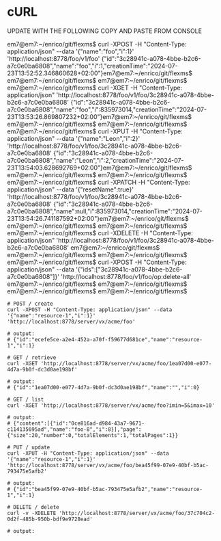 # cURL

UPDATE WITH THE FOLLOWING COPY AND PASTE FROM CONSOLE

em7@em7:~/enrico/git/flexms$ curl -XPOST -H "Content-Type: application/json" --data '{"name":"foo","i":1}' 'http://localhost:8778/foo/v1/foo'
{"id":"3c28941c-a078-4bbe-b2c6-a7c0e0ba6808","name":"foo","i":1,"creationTime":"2024-07-23T13:52:52.346860628+02:00"}em7@em7:~/enrico/git/flexms$
em7@em7:~/enrico/git/flexms$
em7@em7:~/enrico/git/flexms$
em7@em7:~/enrico/git/flexms$ curl -XGET -H "Content-Type: application/json" 'http://localhost:8778/foo/v1/foo/3c28941c-a078-4bbe-b2c6-a7c0e0ba6808'
{"id":"3c28941c-a078-4bbe-b2c6-a7c0e0ba6808","name":"foo","i":835973014,"creationTime":"2024-07-23T13:53:26.869807232+02:00"}em7@em7:~/enrico/git/flexms$
em7@em7:~/enrico/git/flexms$
em7@em7:~/enrico/git/flexms$
em7@em7:~/enrico/git/flexms$ curl -XPUT -H "Content-Type: application/json" --data '{"name":"Leon","i":2}' 'http://localhost:8778/foo/v1/foo/3c28941c-a078-4bbe-b2c6-a7c0e0ba6808'
{"id":"3c28941c-a078-4bbe-b2c6-a7c0e0ba6808","name":"Leon","i":2,"creationTime":"2024-07-23T13:54:03.628692769+02:00"}em7@em7:~/enrico/git/flexms$
em7@em7:~/enrico/git/flexms$
em7@em7:~/enrico/git/flexms$
em7@em7:~/enrico/git/flexms$ curl -XPATCH -H "Content-Type: application/json" --data '{"resetName":true}' 'http://localhost:8778/foo/v1/foo/3c28941c-a078-4bbe-b2c6-a7c0e0ba6808'
{"id":"3c28941c-a078-4bbe-b2c6-a7c0e0ba6808","name":null,"i":835973014,"creationTime":"2024-07-23T13:54:26.741187592+02:00"}em7@em7:~/enrico/git/flexms$
em7@em7:~/enrico/git/flexms$
em7@em7:~/enrico/git/flexms$
em7@em7:~/enrico/git/flexms$ curl -XDELETE -H "Content-Type: application/json" 'http://localhost:8778/foo/v1/foo/3c28941c-a078-4bbe-b2c6-a7c0e0ba6808'
em7@em7:~/enrico/git/flexms$
em7@em7:~/enrico/git/flexms$
em7@em7:~/enrico/git/flexms$
em7@em7:~/enrico/git/flexms$ curl -XPOST -H "Content-Type: application/json" --data '{"ids":["3c28941c-a078-4bbe-b2c6-a7c0e0ba6808"]}' 'http://localhost:8778/foo/v1/foo/op:delete-all'
em7@em7:~/enrico/git/flexms$
em7@em7:~/enrico/git/flexms$
em7@em7:~/enrico/git/flexms$
em7@em7:~/enrico/git/flexms$

```shell
# POST / create
curl -XPOST -H "Content-Type: application/json" --data '{"name":"resource-1","i":1}' 'http://localhost:8778/server/vx/acme/foo'

# output:
# {"id":"ecefe5ce-a2e4-452a-a70f-f59677d681ce","name":"resource-1","i":1}
```

```shell
# GET / retrieve
curl -XGET 'http://localhost:8778/server/vx/acme/foo/1ea07d00-e077-4d7a-9b0f-dc3d0ae198bf'

# output:
# {"id":"1ea07d00-e077-4d7a-9b0f-dc3d0ae198bf","name":"","i":0}
```

```shell
# GET / list
curl -XGET 'http://localhost:8778/server/vx/acme/foo?imin=5&imax=10'

# output: 
# {"content":[{"id":"0ce816ad-d984-43a7-9671-c114135695ad","name":"foo-8","i":8}],"page":{"size":20,"number":0,"totalElements":1,"totalPages":1}}
```

```shell
# PUT / update
curl -XPUT -H "Content-Type: application/json" --data '{"name":"resource-1","i":1}' 'http://localhost:8778/server/vx/acme/foo/bea45f99-07e9-40bf-b5ac-793475e5afb2'

# output:
# {"id":"bea45f99-07e9-40bf-b5ac-793475e5afb2","name":"resource-1","i":1}
```

```shell
# DELETE / delete
curl -v -XDELETE 'http://localhost:8778/server/vx/acme/foo/37c704c2-0d2f-485b-950b-bdf9e9728ead'

# output:
```